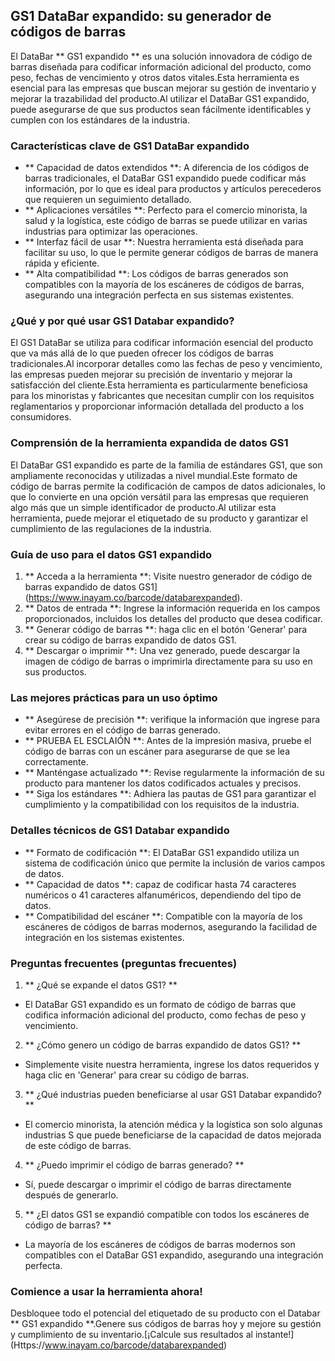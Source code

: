 ## GS1 DataBar expandido: su generador de códigos de barras

El DataBar ** GS1 expandido ** es una solución innovadora de código de barras diseñada para codificar información adicional del producto, como peso, fechas de vencimiento y otros datos vitales.Esta herramienta es esencial para las empresas que buscan mejorar su gestión de inventario y mejorar la trazabilidad del producto.Al utilizar el DataBar GS1 expandido, puede asegurarse de que sus productos sean fácilmente identificables y cumplen con los estándares de la industria.

### Características clave de GS1 DataBar expandido

- ** Capacidad de datos extendidos **: A diferencia de los códigos de barras tradicionales, el DataBar GS1 expandido puede codificar más información, por lo que es ideal para productos y artículos perecederos que requieren un seguimiento detallado.
- ** Aplicaciones versátiles **: Perfecto para el comercio minorista, la salud y la logística, este código de barras se puede utilizar en varias industrias para optimizar las operaciones.
- ** Interfaz fácil de usar **: Nuestra herramienta está diseñada para facilitar su uso, lo que le permite generar códigos de barras de manera rápida y eficiente.
- ** Alta compatibilidad **: Los códigos de barras generados son compatibles con la mayoría de los escáneres de códigos de barras, asegurando una integración perfecta en sus sistemas existentes.

### ¿Qué y por qué usar GS1 Databar expandido?

El GS1 DataBar se utiliza para codificar información esencial del producto que va más allá de lo que pueden ofrecer los códigos de barras tradicionales.Al incorporar detalles como las fechas de peso y vencimiento, las empresas pueden mejorar su precisión de inventario y mejorar la satisfacción del cliente.Esta herramienta es particularmente beneficiosa para los minoristas y fabricantes que necesitan cumplir con los requisitos reglamentarios y proporcionar información detallada del producto a los consumidores.

### Comprensión de la herramienta expandida de datos GS1

El DataBar GS1 expandido es parte de la familia de estándares GS1, que son ampliamente reconocidas y utilizadas a nivel mundial.Este formato de código de barras permite la codificación de campos de datos adicionales, lo que lo convierte en una opción versátil para las empresas que requieren algo más que un simple identificador de producto.Al utilizar esta herramienta, puede mejorar el etiquetado de su producto y garantizar el cumplimiento de las regulaciones de la industria.

### Guía de uso para el datos GS1 expandido

1. ** Acceda a la herramienta **: Visite nuestro generador de código de barras expandido de datos GS1] (https://www.inayam.co/barcode/databarexpanded).
2. ** Datos de entrada **: Ingrese la información requerida en los campos proporcionados, incluidos los detalles del producto que desea codificar.
3. ** Generar código de barras **: haga clic en el botón 'Generar' para crear su código de barras expandido de datos GS1.
4. ** Descargar o imprimir **: Una vez generado, puede descargar la imagen de código de barras o imprimirla directamente para su uso en sus productos.

### Las mejores prácticas para un uso óptimo

- ** Asegúrese de precisión **: verifique la información que ingrese para evitar errores en el código de barras generado.
- ** PRUEBA EL ESCLAIÓN **: Antes de la impresión masiva, pruebe el código de barras con un escáner para asegurarse de que se lea correctamente.
- ** Manténgase actualizado **: Revise regularmente la información de su producto para mantener los datos codificados actuales y precisos.
- ** Siga los estándares **: Adhiera las pautas de GS1 para garantizar el cumplimiento y la compatibilidad con los requisitos de la industria.

### Detalles técnicos de GS1 Databar expandido

- ** Formato de codificación **: El DataBar GS1 expandido utiliza un sistema de codificación único que permite la inclusión de varios campos de datos.
- ** Capacidad de datos **: capaz de codificar hasta 74 caracteres numéricos o 41 caracteres alfanuméricos, dependiendo del tipo de datos.
- ** Compatibilidad del escáner **: Compatible con la mayoría de los escáneres de códigos de barras modernos, asegurando la facilidad de integración en los sistemas existentes.

### Preguntas frecuentes (preguntas frecuentes)

1. ** ¿Qué se expande el datos GS1? **
- El DataBar GS1 expandido es un formato de código de barras que codifica información adicional del producto, como fechas de peso y vencimiento.

2. ** ¿Cómo genero un código de barras expandido de datos GS1? **
- Simplemente visite nuestra herramienta, ingrese los datos requeridos y haga clic en 'Generar' para crear su código de barras.

3. ** ¿Qué industrias pueden beneficiarse al usar GS1 Databar expandido? **
- El comercio minorista, la atención médica y la logística son solo algunas industrias S que puede beneficiarse de la capacidad de datos mejorada de este código de barras.

4. ** ¿Puedo imprimir el código de barras generado? **
- Sí, puede descargar o imprimir el código de barras directamente después de generarlo.

5. ** ¿El datos GS1 se expandió compatible con todos los escáneres de código de barras? **
- La mayoría de los escáneres de códigos de barras modernos son compatibles con el DataBar GS1 expandido, asegurando una integración perfecta.

### Comience a usar la herramienta ahora!

Desbloquee todo el potencial del etiquetado de su producto con el Databar ** GS1 expandido **.Genere sus códigos de barras hoy y mejore su gestión y cumplimiento de su inventario.[¡Calcule sus resultados al instante!] (Https://www.inayam.co/barcode/databarexpanded)